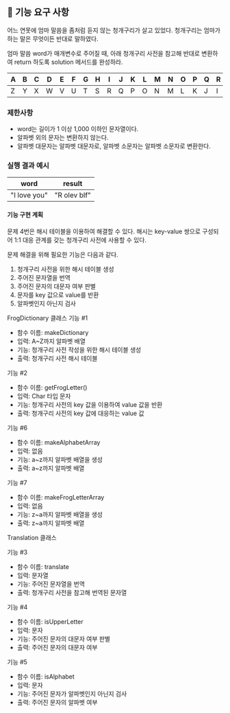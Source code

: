 ## 🚀 기능 요구 사항

어느 연못에 엄마 말씀을 좀처럼 듣지 않는 청개구리가 살고 있었다. 청개구리는 엄마가 하는 말은 무엇이든 반대로 말하였다.

엄마 말씀 word가 매개변수로 주어질 때, 아래 청개구리 사전을 참고해 반대로 변환하여 return 하도록 solution 메서드를 완성하라.

| A | B | C | D | E | F | G | H | I | J | K | L | M | N | O | P | Q | R | S | T | U | V | W | X | Y | Z |
| --- | --- | --- | --- | --- | --- | --- | --- | --- | --- | --- | --- | --- | --- | --- | --- | --- | --- | --- | --- | --- | --- | --- | --- | --- | --- |
| Z | Y | X | W | V | U | T | S | R | Q | P | O | N | M | L | K | J | I | H | G | F | E | D | C | B | A |

### 제한사항

- word는 길이가 1 이상 1,000 이하인 문자열이다.
- 알파벳 외의 문자는 변환하지 않는다.
- 알파벳 대문자는 알파벳 대문자로, 알파벳 소문자는 알파벳 소문자로 변환한다.

### 실행 결과 예시

| word | result |
| --- | --- |
| "I love you" | "R olev blf" |

#### 기능 구현 계획
문제 4번은 해시 테이블을 이용하여 해결할 수 있다. 해시는 key-value 쌍으로 구성되어 1:1 대응 관계를 갖는 청개구리 사전에 사용할 수 있다.

문제 해결을 위해 필요한 기능은 다음과 같다.

1) 청개구리 사전을 위한 해시 테이블 생성
2) 주어진 문자열을 번역
3) 주어진 문자의 대문자 여부 판별
4) 문자를 key 값으로 value를 반환
5) 알파벳인지 아닌지 검사

FrogDictionary 클래스
기능 #1
- 함수 이름: makeDictionary
- 입력: A~Z까지 알파벳 배열
- 기능: 청개구리 사전 작성을 위한 해시 테이블 생성
- 출력: 청개구리 사전 해시 테이블

기능 #2
- 함수 이름: getFrogLetter()
- 입력: Char 타입 문자
- 기능: 청개구리 사전의 key 값을 이용하여 value 값을 반환
- 출력: 청개구리 사전의 key 값에 대응하는 value 값

기능 #6
- 함수 이름: makeAlphabetArray
- 입력: 없음
- 기능: a~z까지 알파벳 배열을 생성
- 출력: a~z까지 알파벳 배열

기능 #7
- 함수 이름: makeFrogLetterArray
- 입력: 없음
- 기능: z~a까지 알파벳 배열을 생성
- 출력: z~a까지 알파벳 배열

Translation 클래스

기능 #3
- 함수 이름: translate
- 입력: 문자열
- 기능: 주어진 문자열을 번역
- 출력: 청개구리 사전을 참고해 번역된 문자열

기능 #4
- 함수 이름: isUpperLetter
- 입력: 문자
- 기능: 주어진 문자의 대문자 여부 판별
- 출력: 주어진 문자의 대문자 여부

기능 #5
- 함수 이름: isAlphabet
- 입력: 문자
- 기능: 주어진 문자가 알파벳인지 아닌지 검사
- 출력: 주어진 문자의 알파벳 여부